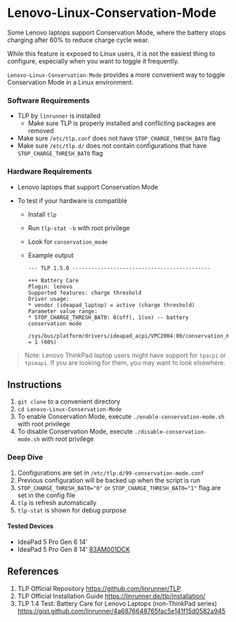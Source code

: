 # Lenovo-Linux-Conservation-Mode

Some Lenovo laptops support Conservation Mode, where the battery stops charging after 60% to reduce charge cycle wear.

While this feature is exposed to Linux users, it is not the easiest thing to configure, especially when you want to toggle it frequently.

`Lenovo-Linux-Conservation-Mode` provides a more convenient way to toggle Conservation Mode in a Linux environment.



### Software Requirements

* TLP by `linrunner` is installed
  * Make sure TLP is properly installed and conflicting packages are removed
* Make sure `/etc/tlp.conf` does not have `STOP_CHARGE_THRESH_BAT0` flag
* Make sure `/etc/tlp.d/` does not contain configurations that have `STOP_CHARGE_THRESH_BAT0` flag



### Hardware Requirements

* Lenovo laptops that support Conservation Mode

* To test if your hardware is compatible

  * Install `tlp`

  * Run `tlp-stat -b` with root privilege

  * Look for `conservation_mode`

  * Example output
    ```
    --- TLP 1.5.0 --------------------------------------------
    
    +++ Battery Care
    Plugin: lenovo
    Supported features: charge threshold
    Driver usage:
    * vendor (ideapad_laptop) = active (charge threshold)
    Parameter value range:
    * STOP_CHARGE_THRESH_BAT0: 0(off), 1(on) -- battery conservation mode
    
    /sys/bus/platform/drivers/ideapad_acpi/VPC2004:00/conservation_mode = 1 (60%)
    ```



> Note: Lenovo ThinkPad laptop users might have support for `tpacpi` or `tpsmapi`. If you are looking for them, you may want to look elsewhere.



## Instructions

1. `git clone` to a convenient directory
2. `cd Lenovo-Linux-Conservation-Mode`
3. To enable Conservation Mode, execute `./enable-conservation-mode.sh` with root privilege
4. To disable Conservation Mode, execute `./disable-conservation-mode.sh` with root privilege



### Deep Dive

1. Configurations are set in `/etc/tlp.d/99-conservation-mode.conf`
2. Previous configuration will be backed up when the script is run
3. `STOP_CHARGE_THRESH_BAT0="0"` or `STOP_CHARGE_THRESH_BAT0="1"` flag are set in the config file
4. `tlp` is refresh automatically
5. `tlp-stat` is shown for debug purpose



#### Tested Devices

* IdeaPad 5 Pro Gen 6 14'
* IdeaPad 5 Pro Gen 8 14' [83AM001DCK](https://psref.lenovo.com/Detail/IdeaPad/IdeaPad_Pro_5_14APH8?M=83AM001DCK)



## References

1. TLP Official Repository https://github.com/linrunner/TLP
2. TLP Official Installation Guide https://linrunner.de/tlp/installation/
3. TLP 1.4 Test: Battery Care for Lenovo Laptops (non-ThinkPad series) https://gist.github.com/linrunner/4a6876648765fac5e141f15d0582a945
